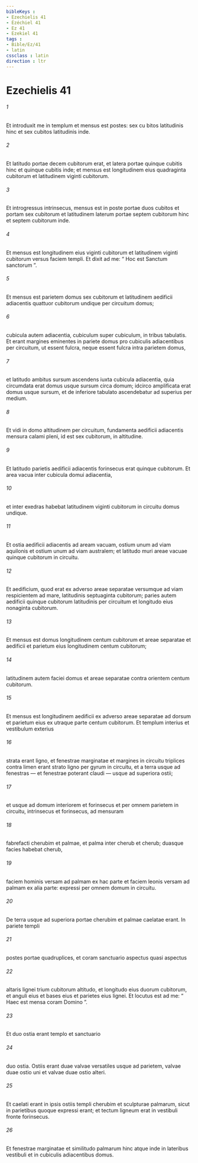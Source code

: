 ```yaml
---
bibleKeys : 
- Ezechielis 41
- Ézéchiel 41
- Ez 41
- Ezekiel 41
tags : 
- Bible/Ez/41
- latin
cssclass : latin
direction : ltr
---
```


# Ezechielis 41

###### 1
Et introduxit me in templum et mensus est postes: sex cu bitos latitudinis hinc et sex cubitos latitudinis inde. 
###### 2
Et latitudo portae decem cubitorum erat, et latera portae quinque cubitis hinc et quinque cubitis inde; et mensus est longitudinem eius quadraginta cubitorum et latitudinem viginti cubitorum.
###### 3
Et introgressus intrinsecus, mensus est in poste portae duos cubitos et portam sex cubitorum et latitudinem laterum portae septem cubitorum hinc et septem cubitorum inde. 
###### 4
Et mensus est longitudinem eius viginti cubitorum et latitudinem viginti cubitorum versus faciem templi. Et dixit ad me: “ Hoc est Sanctum sanctorum ”.
###### 5
Et mensus est parietem domus sex cubitorum et latitudinem aedificii adiacentis quattuor cubitorum undique per circuitum domus; 
###### 6
cubicula autem adiacentia, cubiculum super cubiculum, in tribus tabulatis. Et erant margines eminentes in pariete domus pro cubiculis adiacentibus per circuitum, ut essent fulcra, neque essent fulcra intra parietem domus, 
###### 7
et latitudo ambitus sursum ascendens iuxta cubicula adiacentia, quia circumdata erat domus usque sursum circa domum; idcirco amplificata erat domus usque sursum, et de inferiore tabulato ascendebatur ad superius per medium. 
###### 8
Et vidi in domo altitudinem per circuitum, fundamenta aedificii adiacentis mensura calami pleni, id est sex cubitorum, in altitudine. 
###### 9
Et latitudo parietis aedificii adiacentis forinsecus erat quinque cubitorum. Et area vacua inter cubicula domui adiacentia, 
###### 10
et inter exedras habebat latitudinem viginti cubitorum in circuitu domus undique. 
###### 11
Et ostia aedificii adiacentis ad aream vacuam, ostium unum ad viam aquilonis et ostium unum ad viam australem; et latitudo muri areae vacuae quinque cubitorum in circuitu.
###### 12
Et aedificium, quod erat ex adverso areae separatae versumque ad viam respicientem ad mare, latitudinis septuaginta cubitorum; paries autem aedificii quinque cubitorum latitudinis per circuitum et longitudo eius nonaginta cubitorum. 
###### 13
Et mensus est domus longitudinem centum cubitorum et areae separatae et aedificii et parietum eius longitudinem centum cubitorum; 
###### 14
latitudinem autem faciei domus et areae separatae contra orientem centum cubitorum. 
###### 15
Et mensus est longitudinem aedificii ex adverso areae separatae ad dorsum et parietum eius ex utraque parte centum cubitorum. Et templum interius et vestibulum exterius 
###### 16
strata erant ligno, et fenestrae marginatae et margines in circuitu triplices contra limen erant strato ligno per gyrum in circuitu, et a terra usque ad fenestras — et fenestrae poterant claudi — usque ad superiora ostii; 
###### 17
et usque ad domum interiorem et forinsecus et per omnem parietem in circuitu, intrinsecus et forinsecus, ad mensuram 
###### 18
fabrefacti cherubim et palmae, et palma inter cherub et cherub; duasque facies habebat cherub, 
###### 19
faciem hominis versam ad palmam ex hac parte et faciem leonis versam ad palmam ex alia parte: expressi per omnem domum in circuitu. 
###### 20
De terra usque ad superiora portae cherubim et palmae caelatae erant. In pariete templi 
###### 21
postes portae quadruplices, et coram sanctuario aspectus quasi aspectus 
###### 22
altaris lignei trium cubitorum altitudo, et longitudo eius duorum cubitorum, et anguli eius et bases eius et parietes eius lignei. Et locutus est ad me: “ Haec est mensa coram Domino ”.
###### 23
Et duo ostia erant templo et sanctuario 
###### 24
duo ostia. Ostiis erant duae valvae versatiles usque ad parietem, valvae duae ostio uni et valvae duae ostio alteri. 
###### 25
Et caelati erant in ipsis ostiis templi cherubim et sculpturae palmarum, sicut in parietibus quoque expressi erant; et tectum ligneum erat in vestibuli fronte forinsecus. 
###### 26
Et fenestrae marginatae et similitudo palmarum hinc atque inde in lateribus vestibuli et in cubiculis adiacentibus domus.
